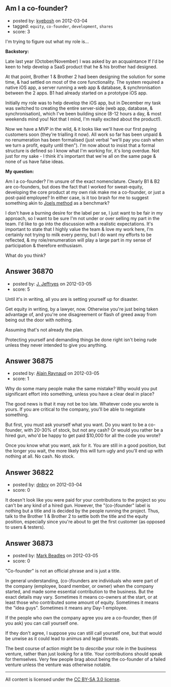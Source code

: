 ## Am I a co-founder?

- posted by: [kyebosh](https://stackexchange.com/users/-1/16756-kyebosh) on 2012-03-04
- tagged: `equity`, `co-founder`, `development`, `shares`
- score: 3

I'm trying to figure out what my role is...

**Backstory:**

Late last year (October/November) I was asked by an acquaintance If I'd be keen to help develop a SaaS product that he & his brother had designed.

At that point, Brother 1 & Brother 2 had been designing the solution for some time, & had settled on most of the core functionality. The system required a native iOS app, a server running a web app & database, & synchronisation between the 2 apps. B1 had already started on a prototype iOS app.

Initially my role was to help develop the iOS app, but in December my task was switched to creating the entire server-side (web app, database, & synchronisation), which I've been building since (8-12 hours a day, & most weekends mind you! Not that I mind, I'm really excited about the product!).

Now we have a MVP in the wild, & it looks like we'll have our first paying customers soon (they're trialling it now). All work so far has been unpaid & no renumeration has been formalised (just verbal "we'll pay you cash when we turn a profit, equity until then"). I'm now about to insist that a formal structure is defined so I know what I'm working for, it's long overdue. Not just for my sake - I think it's important that we're all on the same page & none of us have false ideas.

**My question:**

Am I a co-founder? I'm unsure of the exact nomenclature. Clearly B1 & B2 are co-founders, but does the fact that I worked for sweat-equity, developing the core product at my own risk make me a co-founder, or just a post-paid employee? In either case, is it too brash for me to suggest something akin to [Joels method][1] as a benchmark?

I don't have a burning desire for the label per se, I just want to be fair in my approach, so I want to be sure I'm not under or over selling my part in the team. I'd like to go into the discussion with a realistic expectations. It's important to state that I highly value the team & love my work here, I'm certainly not trying to milk every penny, but I do want my efforts to be reflected, & my role/renumeration will play a large part in my sense of participation & therefore enthusiasm.

What do you think?


  [1]: http://answers.onstartups.com/questions/6949/forming-a-new-software-startup-how-do-i-allocate-ownership-fairly


## Answer 36870

- posted by: [J. Jeffryes](https://stackexchange.com/users/-1/16773-j-jeffryes) on 2012-03-05
- score: 5

Until it's in writing, all you are is setting yourself up for disaster.

Get equity in writing, by a lawyer, now. Otherwise you're just being taken advantage of, and you're one disagreement or flash of greed away from being out the door with nothing.

Assuming that's not already the plan.

Protecting yourself and demanding things be done right isn't being rude unless they never intended to give you anything.


## Answer 36875

- posted by: [Alain Raynaud](https://stackexchange.com/users/-1/502-alain-raynaud) on 2012-03-05
- score: 1

Why do some many people make the same mistake? Why would you put significant effort into something, unless you have a clear deal in place?

The good news is that it may not be too late. Whatever code you wrote is yours. If you are critical to the company, you'll be able to negotiate something.

But first, you must ask yourself what you want. Do you want to be a co-founder, with 20-30% of stock, but not any cash? Or would you rather be a hired gun, who'd be happy to get paid $10,000 for all the code you wrote?

Once you know what you want, ask for it. You are still in a good position, but the longer you wait, the more likely this will turn ugly and you'll end up with nothing at all. No cash. No stock.


## Answer 36822

- posted by: [dnbrv](https://stackexchange.com/users/-1/15284-dnbrv) on 2012-03-04
- score: 0

It doesn't look like you were paid for your contributions to the project so you can't be any kind of a hired gun. However, the "(co-)founder" label is nothing but a title and is decided by the people running the project. Thus, talk to the Brother 1 & Brother 2 to settle both the title and the equity position, especially since you're about to get the first customer (as opposed to users & testers).


## Answer 36873

- posted by: [Mark Beadles](https://stackexchange.com/users/-1/296-mark-beadles) on 2012-03-05
- score: 0

"Co-founder" is not an official phrase and is just a title. 

In general understanding, (co-)founders are individuals who were part of the company (employee, board member, or owner) when the company started, and made some essential contribution to the business. But the exact details may vary. Sometimes it means co-owners at the start, or at least those who contributed some amount of equity. Sometimes it means the "idea guys". Sometimes it means any Day-1 employee. 

If the people who own the company agree you are a co-founder, then (if you ask) you can call yourself one. 

If they don't agree, I suppose you can still call yourself one, but that would be unwise as it could lead to animus and legal threats.

The best course of action might be to *describe* your role in the business venture, rather than just looking for a title. Your contributions should speak for themselves. Very few people brag about being the co-founder of a failed venture unless the venture was otherwise notable. 



---

All content is licensed under the [CC BY-SA 3.0 license](https://creativecommons.org/licenses/by-sa/3.0/).
